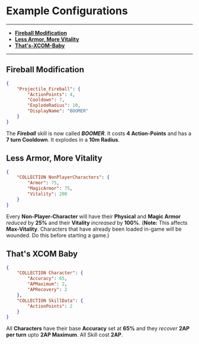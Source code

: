 # Example Configurations

---

- **[Fireball Modification](#Fireball-Modification)**
- **[Less Armor, More Vitality](#Less-Armor-More-Vitality)**
- **[That's-XCOM-Baby](#Thats-XCOM-Baby)**

---

## Fireball Modification

```json
{
    "Projectile_Fireball": {
        "ActionPoints": 4,
        "Cooldown": 7,
        "ExplodeRadius": 10,
        "DisplayName": "BOOMER"
    }
}
```

The ***Fireball*** skill is now called ***BOOMER***. It costs **4 Action-Points** and has a **7 turn Cooldown**. It explodes in a **10m Radius**.

## Less Armor, More Vitality

```json
{
    "COLLECTION NonPlayerCharacters": {
        "Armor": 75,
        "MagicArmor": 75,
        "Vitality": 200
    }
}
```

Every **Non-Player-Character** will have their **Physical** and **Magic Armor** _reduced_ by **25%** and their **Vitality** _increased_ by **100%**. (**Note:** This affects **Max-Vitality**. Characters that have already been loaded in-game will be wounded. Do this before starting a game.)

## That's XCOM Baby

```json
{
    "COLLECTION Character": {
        "Accuracy": 65,
        "APMaximum": 2,
        "APRecovery": 2
    },
    "COLLECTION SkillData": {
        "ActionPoints": 2
    }
}
```

All **Characters** have their base **Accuracy** set at **65%** and they _recover_ **2AP per turn** upto **2AP Maximum**. All Skill cost **2AP**.

